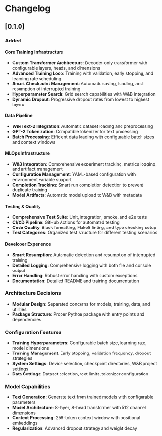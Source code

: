 # Changelog

<!--
WHAT IS A CHANGELOG?
===================
A changelog is a file that documents all notable changes made to a project.
It helps users and developers understand what changed between versions.

WHY USE A CHANGELOG?
===================
- Users know what new features are available
- Developers track what changed between releases
- Easy to understand version history
- Helps with debugging (when did a bug appear?)
- Shows project progress and activity

CHANGELOG FORMAT GUIDE:
======================
- [version] - Date: Release information
- Added: New features
- Changed: Changes to existing features
- Deprecated: Features that will be removed soon
- Removed: Features that were removed
- Fixed: Bug fixes
- Security: Security improvements

VERSION NUMBERING (Semantic Versioning):
=======================================
MAJOR.MINOR.PATCH (e.g., 1.2.3)
- MAJOR: Breaking changes (incompatible API changes)
- MINOR: New features (backwards compatible)
- PATCH: Bug fixes (backwards compatible)

Examples:
- 0.1.0 → 0.1.1: Bug fix (patch)
- 0.1.1 → 0.2.0: New feature (minor)
- 0.2.0 → 1.0.0: Breaking change (major)
-->

## [0.1.0]

<!--
This is your first version (v0.1.0).
The "0" major version indicates this is still in development/beta.
We'll increment to 1.0.0 when the API is stable and production-ready.
-->

### Added

#### Core Training Infrastructure

<!-- Training is the heart of your ML pipeline -->

- **Custom Transformer Architecture**: Decoder-only transformer with configurable layers, heads, and dimensions
  <!-- Your main model - similar to GPT architecture -->
- **Advanced Training Loop**: Training with validation, early stopping, and learning rate scheduling
  <!-- Smart training that stops when model stops improving -->
- **Smart Checkpoint Management**: Automatic saving, loading, and resumption of interrupted training
  <!-- Never lose training progress due to crashes -->
- **Hyperparameter Search**: Grid search capabilities with W&B integration
  <!-- Automatically find the best model settings -->
- **Dynamic Dropout**: Progressive dropout rates from lowest to highest layers
  <!-- Your unique regularization strategy to prevent overfitting -->

#### Data Pipeline

<!-- How your model gets and processes data -->

- **WikiText-2 Integration**: Automatic dataset loading and preprocessing
  <!-- Standard text dataset for language modeling -->
- **GPT-2 Tokenization**: Compatible tokenizer for text processing
  <!-- Breaks text into tokens the model can understand -->
- **Batch Processing**: Efficient data loading with configurable batch sizes and context windows
  <!-- Process multiple examples at once for efficiency -->

#### MLOps Infrastructure

<!-- The "Ops" part - making ML work in production -->

- **W&B Integration**: Comprehensive experiment tracking, metrics logging, and artifact management
  <!-- Weights & Biases - tracks all your experiments -->
- **Configuration Management**: YAML-based configuration with environment variable support
  <!-- Easy way to change settings without changing code -->
- **Completion Tracking**: Smart run completion detection to prevent duplicate training
  <!-- Knows when training is done, won't restart accidentally -->
- **Model Artifacts**: Automatic model upload to W&B with metadata
  <!-- Saves trained models in the cloud with all relevant info -->

#### Testing & Quality

<!-- Ensuring your code works reliably -->

- **Comprehensive Test Suite**: Unit, integration, smoke, and e2e tests
  <!-- Different types of tests catch different types of bugs -->
- **CI/CD Pipeline**: GitHub Actions for automated testing
  <!-- Automatically runs tests when you push code -->
- **Code Quality**: Black formatting, Flake8 linting, and type checking setup
  <!-- Keeps code clean and readable -->
- **Test Categories**: Organized test structure for different testing scenarios
  <!-- Tests are organized by what they're testing -->

#### Developer Experience

<!-- Making life easier for developers (including you!) -->

- **Smart Resumption**: Automatic detection and resumption of interrupted training
  <!-- Training can continue where it left off after interruption -->
- **Detailed Logging**: Comprehensive logging with both file and console output
  <!-- Detailed information about what's happening -->
- **Error Handling**: Robust error handling with custom exceptions
  <!-- Helpful error messages when things go wrong -->
- **Documentation**: Detailed README and training documentation
  <!-- Instructions for using the system -->

### Architecture Decisions

<!-- Important design choices made in this version -->

- **Modular Design**: Separated concerns for models, training, data, and utilities
  <!-- Each part has a specific job, making code easier to maintain -->
- **Package Structure**: Proper Python package with entry points and dependencies
  <!-- Can be installed like any other Python package -->

### Configuration Features

<!-- How users can customize the system -->

- **Training Hyperparameters**: Configurable batch size, learning rate, model dimensions
  <!-- Users can tune these for their specific needs -->
- **Training Management**: Early stopping, validation frequency, dropout strategies
  <!-- Control how training behaves -->
- **System Settings**: Device selection, checkpoint directories, W&B project settings
  <!-- Configure where things run and where files are saved -->
- **Data Settings**: Dataset selection, text limits, tokenizer configuration
  <!-- Configure what data to use and how to process it -->

### Model Capabilities

<!-- What your trained model can do -->

- **Text Generation**: Generate text from trained models with configurable parameters
  <!-- The main output - generating human-like text -->
- **Model Architecture**: 8-layer, 8-head transformer with 512 channel dimensions
  <!-- Technical specs of your current model -->
- **Context Processing**: 256-token context window with positional embeddings
  <!-- How much text the model can "remember" at once -->
- **Regularization**: Advanced dropout strategy and weight decay
  <!-- Techniques to prevent overfitting -->
